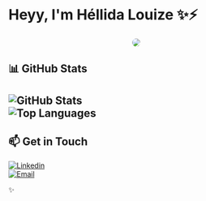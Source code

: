 #  Heyy, I'm Héllida Louize ✨⚡

<div align="center">
  <img src="https://i.pinimg.com/originals/f6/29/36/f629365f298cad35688f34b4d456945f.gif"  style="border-radius:10px;"/>
</div>

## 📊 GitHub Stats
![GitHub Stats](https://github-readme-stats.vercel.app/api?username=HLouize&show_icons=true&theme=tokyonight)  
![Top Languages](https://github-readme-stats.vercel.app/api/top-langs/?username=HLouize&layout=compact&theme=tokyonight)
---

## 📫 Get in Touch
[![Linkedin](https://img.shields.io/badge/-LinkedIn-0A66C2?logo=linkedin&logoColor=fff)](https://www.linkedin.com/in/h%C3%A9llidalouize/)  
[![Email](https://img.shields.io/badge/-Email-D14836?logo=gmail&logoColor=fff)](mailto:hellida.llgomes@gmail.com)

✨
